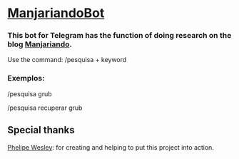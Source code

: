 # [ManjariandoBot](https://t.me/manjariandobot)

### This bot for Telegram has the function of doing research on the blog [Manjariando](https://manjariando.wordpress.com).
Use the command: /pesquisa + keyword

### Exemplos:
/pesquisa grub

/pesquisa recuperar grub

## Special thanks

[Phelipe Wesley](https://github.com/phelipe?tab=repositories): for creating and helping to put this project into action.
